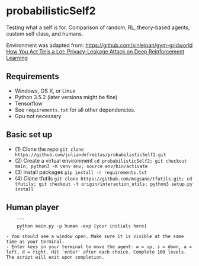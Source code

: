 # probabilisticSelf2

Testing what a self is for. Comparison of random, RL, theory-based agents, custom self class, and humans. 

Environment was adapted from: https://github.com/xinleipan/gym-gridworld
[How You Act Tells a Lot: Privacy-Leakage Attack on Deep Reinforcement Learning](https://arxiv.org/abs/1904.11082)

## Requirements

- Windows, OS X, or Linux 
- Python 3.5.2 (later versions might be fine)
- Tensorflow
- See `requirements.txt` for all other dependencies. 
- Gpu not necessary

##  Basic set up
- (1) Clone the repo `git clone https://github.com/juliandefreitas/probabilisticSelf2.git`
- (2) Create a virtual environment 
        ```
        cd probabilisticSelf2;
        git checkout main;
        python3 -m venv env;
        source env/bin/activate
        ```
- (3) Install packages `pip install -r requirements.txt` 
- (4) Clone tfutils `git clone https://github.com/megsano/tfutils.git; cd tfutils; git checkout -t origin/interaction_utils; python3 setup.py install`

##  Human player
        ```
        python main.py -p human -exp [your initials here]
        ```
    - You should see a window open. Make sure it is visible at the same time as your terminal. 
    - Enter keys in your terminal to move the agent: w = up, s = down, a = left, d = right. Hit 'enter' after each choice. Complete 100 levels. The script will exit upon completion.